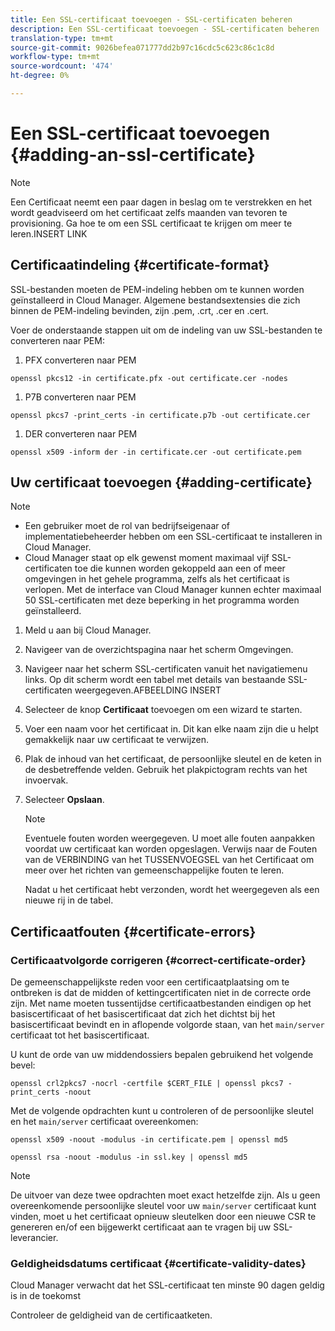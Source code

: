 ```yaml
---
title: Een SSL-certificaat toevoegen - SSL-certificaten beheren
description: Een SSL-certificaat toevoegen - SSL-certificaten beheren
translation-type: tm+mt
source-git-commit: 9026befea071777dd2b97c16cdc5c623c86c1c8d
workflow-type: tm+mt
source-wordcount: '474'
ht-degree: 0%

---
```



# Een SSL-certificaat toevoegen {#adding-an-ssl-certificate}

>[!NOTE]
>Een Certificaat neemt een paar dagen in beslag om te verstrekken en het wordt geadviseerd om het certificaat zelfs maanden van tevoren te provisioning. Ga hoe te om een SSL certificaat te krijgen om meer te leren.INSERT LINK

## Certificaatindeling {#certificate-format}

SSL-bestanden moeten de PEM-indeling hebben om te kunnen worden geïnstalleerd in Cloud Manager. Algemene bestandsextensies die zich binnen de PEM-indeling bevinden, zijn .pem, .crt, .cer en .cert.

Voer de onderstaande stappen uit om de indeling van uw SSL-bestanden te converteren naar PEM:

1. PFX converteren naar PEM

`openssl pkcs12 -in certificate.pfx -out certificate.cer -nodes`

1. P7B converteren naar PEM

`openssl pkcs7 -print_certs -in certificate.p7b -out certificate.cer`

1. DER converteren naar PEM

`openssl x509 -inform der -in certificate.cer -out certificate.pem`

## Uw certificaat toevoegen {#adding-certificate}

>[!NOTE]
>* Een gebruiker moet de rol van bedrijfseigenaar of implementatiebeheerder hebben om een SSL-certificaat te installeren in Cloud Manager.
>* Cloud Manager staat op elk gewenst moment maximaal vijf SSL-certificaten toe die kunnen worden gekoppeld aan een of meer omgevingen in het gehele programma, zelfs als het certificaat is verlopen. Met de interface van Cloud Manager kunnen echter maximaal 50 SSL-certificaten met deze beperking in het programma worden geïnstalleerd.


1. Meld u aan bij Cloud Manager.
1. Navigeer van de overzichtspagina naar het scherm Omgevingen.
1. Navigeer naar het scherm SSL-certificaten vanuit het navigatiemenu links. Op dit scherm wordt een tabel met details van bestaande SSL-certificaten weergegeven.AFBEELDING INSERT
1. Selecteer de knop **Certificaat** toevoegen om een wizard te starten.
1. Voer een naam voor het certificaat in. Dit kan elke naam zijn die u helpt gemakkelijk naar uw certificaat te verwijzen.
1. Plak de inhoud van het certificaat, de persoonlijke sleutel en de keten in de desbetreffende velden. Gebruik het plakpictogram rechts van het invoervak.
1. Selecteer **Opslaan**.

   >[!NOTE]
   >Eventuele fouten worden weergegeven. U moet alle fouten aanpakken voordat uw certificaat kan worden opgeslagen. Verwijs naar de Fouten van de VERBINDING van het TUSSENVOEGSEL van het Certificaat om meer over het richten van gemeenschappelijke fouten te leren.

   Nadat u het certificaat hebt verzonden, wordt het weergegeven als een nieuwe rij in de tabel.

## Certificaatfouten {#certificate-errors}

### Certificaatvolgorde corrigeren {#correct-certificate-order}

De gemeenschappelijkste reden voor een certificaatplaatsing om te ontbreken is dat de midden of kettingcertificaten niet in de correcte orde zijn. Met name moeten tussentijdse certificaatbestanden eindigen op het basiscertificaat of het basiscertificaat dat zich het dichtst bij het basiscertificaat bevindt en in aflopende volgorde staan, van het `main/server` certificaat tot het basiscertificaat.

U kunt de orde van uw middendossiers bepalen gebruikend het volgende bevel:

`openssl crl2pkcs7 -nocrl -certfile $CERT_FILE | openssl pkcs7 -print_certs -noout`

Met de volgende opdrachten kunt u controleren of de persoonlijke sleutel en het `main/server` certificaat overeenkomen:

`openssl x509 -noout -modulus -in certificate.pem | openssl md5`

`openssl rsa -noout -modulus -in ssl.key | openssl md5`

>[!NOTE]
>De uitvoer van deze twee opdrachten moet exact hetzelfde zijn. Als u geen overeenkomende persoonlijke sleutel voor uw `main/server` certificaat kunt vinden, moet u het certificaat opnieuw sleutelken door een nieuwe CSR te genereren en/of een bijgewerkt certificaat aan te vragen bij uw SSL-leverancier.

### Geldigheidsdatums certificaat {#certificate-validity-dates}

Cloud Manager verwacht dat het SSL-certificaat ten minste 90 dagen geldig is in de toekomst

Controleer de geldigheid van de certificaatketen.
